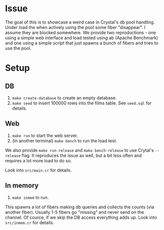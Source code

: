 # Issue

The goal of this is to showcase a weird case in Crystal's db pool handling. Under load the when actively using the pool some fiber "disappear". I assume they are blocked somewhere. We provide two reproductions - one using a simple web interface and load tested using ab (Apache Benchmark) and one using a simple script that just spawns a bunch of fibers and tries to use the pool.

# Setup

## DB

1. `make create-database` to create an empty database.
2. `make seed` to insert 100000 rows into the films table. See `seed.sql` for details.

## Web

1. `make run` to start the web server.
2. (in another terminal) `make bench` to run the load test.

We also provide `make run-release` and `make bench-release` to use Crytal's `--release` flag. It reproduces the issue as well, but a bit less often and requires a lot more load to do so.

Look into `src/main.cr` for details.

## In memory

1. `make inmem` to run.

This spawns a lot of fibers making db queries and collects the counts (via another fiber). Usually 1-5 fibers go "missing" and never send on the channel. Of cource, if we skip the DB access everything adds up. Look into `src/inmem.cr` for details.
